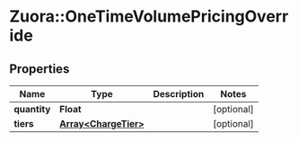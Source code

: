# Zuora::OneTimeVolumePricingOverride

## Properties
Name | Type | Description | Notes
------------ | ------------- | ------------- | -------------
**quantity** | **Float** |  | [optional] 
**tiers** | [**Array&lt;ChargeTier&gt;**](ChargeTier.md) |  | [optional] 


